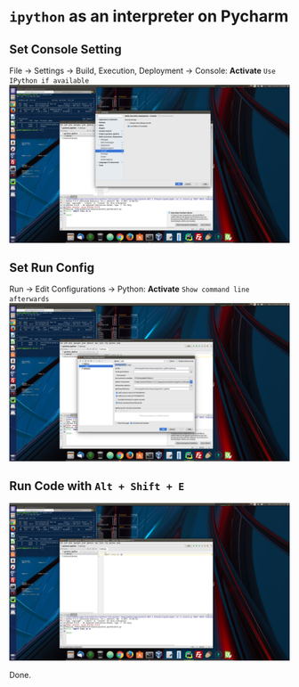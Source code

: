# `ipython` as an interpreter on Pycharm

## Set Console Setting
File -> Settings -> Build, Execution, Deployment -> Console:
__Activate__ `Use IPython if available`
![step1](https://github.com/pydemia/Jupyter/blob/master/scripts/console/1_set_console.png?raw=true)


## Set Run Config

Run -> Edit Configurations -> Python:
__Activate__ `Show command line afterwards`
![step2](https://github.com/pydemia/Jupyter/blob/master/scripts/console/2_set_run_config.png?raw=true)

## Run Code with `Alt + Shift + E`
![step3](https://github.com/pydemia/Jupyter/blob/master/scripts/console/3_run_code_alt_shift_e.png?raw=true)

Done.
